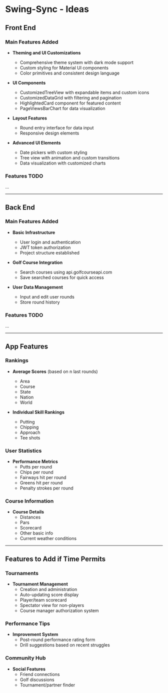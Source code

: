 # Swing-Sync - Ideas

## Front End

### Main Features Added

- **Theming and UI Customizations**

  - Comprehensive theme system with dark mode support
  - Custom styling for Material UI components
  - Color primitives and consistent design language

- **UI Components**

  - CustomizedTreeView with expandable items and custom icons
  - CustomizedDataGrid with filtering and pagination
  - HighlightedCard component for featured content
  - PageViewsBarChart for data visualization

- **Layout Features**

  - Round entry interface for data input
  - Responsive design elements

- **Advanced UI Elements**
  - Date pickers with custom styling
  - Tree view with animation and custom transitions
  - Data visualization with customized charts

### Features TODO

...

---

## Back End

### Main Features Added

- **Basic Infrastructure**

  - User login and authentication
  - JWT token authorization
  - Project structure established

- **Golf Course Integration**
  - Search courses using api.golfcourseapi.com
  - Save searched courses for quick access
- **User Data Management**
  - Input and edit user rounds
  - Store round history

### Features TODO

...

---

## App Features

### Rankings

- **Average Scores** (based on n last rounds)

  - Area
  - Course
  - State
  - Nation
  - World

- **Individual Skill Rankings**
  - Putting
  - Chipping
  - Approach
  - Tee shots

### User Statistics

- **Performance Metrics**
  - Putts per round
  - Chips per round
  - Fairways hit per round
  - Greens hit per round
  - Penalty strokes per round

### Course Information

- **Course Details**
  - Distances
  - Pars
  - Scorecard
  - Other basic info
  - Current weather conditions

---

## Features to Add if Time Permits

### Tournaments

- **Tournament Management**
  - Creation and administration
  - Auto-updating score display
  - Player/team scorecard
  - Spectator view for non-players
  - Course manager authorization system

### Performance Tips

- **Improvement System**
  - Post-round performance rating form
  - Drill suggestions based on recent struggles

### Community Hub

- **Social Features**
  - Friend connections
  - Golf discussions
  - Tournament/partner finder
